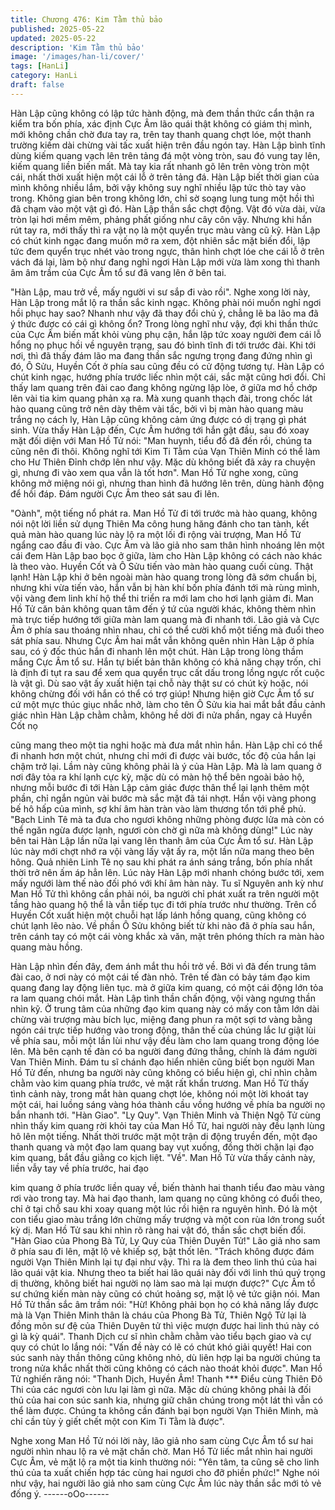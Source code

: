 ```yaml
---
title: Chương 476: Kim Tằm thủ bảo
published: 2025-05-22
updated: 2025-05-22
description: 'Kim Tằm thủ bảo'
image: '/images/han-li/cover/'
tags: [HanLi]
category: HanLi
draft: false
---
```


Hàn Lập cũng không có lập tức hành động, mà đem thần thức
cẩn thận ra kiểm tra bốn phía, xác định Cực Âm lão quái thật
không có giám thị mình, mới không chần chờ đưa tay ra, trên tay
thanh quang chợt lóe, một thanh trường kiếm dài chừng vài tấc
xuất hiện trên đầu ngón tay.
Hàn Lập bình tĩnh dùng kiếm quang vạch lên trên tảng đá một
vòng tròn, sau đó vung tay lên, kiếm quang liền biến mất.
Mà tay kia rất nhanh gõ lên trên vòng tròn một cái, nhất thời xuất
hiện một cái lỗ ở trên tảng đá.
Hàn Lập biết thời gian của mình không nhiều lắm, bởi vậy không
suy nghĩ nhiều lập tức thò tay vào trong.
Không gian bên trong không lớn, chỉ sờ soạng lung tung một hồi
thì đã chạm vào một vật gì đó.
Hàn Lập thần sắc chợt động.
Vật đó vừa dài, vừa tròn lại hơi mềm mêm, phảng phất giống như
cây côn vậy.
Nhưng khi hắn rút tay ra, mới thấy thì ra vật nọ là một quyển trục
màu vàng cũ kỹ.
Hàn Lập có chút kinh ngạc đang muốn mở ra xem, đột nhiên sắc
mặt biến đổi, lập tức đem quyển trục nhét vào trong ngực, thân
hình chợt lóe che cái lỗ ở trên vách đá lại, làm bộ như đang nghỉ
ngơi
Hàn Lập mới vừa làm xong thì thanh âm âm trầm của Cực Âm tổ
sư đã vang lên ở bên tai.

"Hàn Lập, mau trở về, mấy người vi sư sắp đi vào rồi".
Nghe xong lời này, Hàn Lập trong mắt lộ ra thần sắc kinh ngạc.
Không phài nói muốn nghỉ ngơi hồi phục hay sao? Nhanh như
vậy đã thay đổi chủ ý, chẳng lẽ ba lão ma đã ý thức được có cái
gì không ổn?
Trong lòng nghĩ như vậy, đợi khi thần thức của Cực Âm biến mất
khỏi vùng phụ cận, hắn lập tức xoay người đem cái lỗ hổng nọ
phục hồi về nguyên trạng, sau đó bình tĩnh đi tới trước đài.
Khi tới nơi, thì đã thấy đám lão ma đang thần sắc ngưng trọng
đang đứng nhìn gì đó, Ô Sửu, Huyền Cốt ở phía sau cũng đều có
cử động tương tự.
Hàn Lập có chút kinh ngạc, hướng phía trước liếc nhìn một cái,
sắc mặt cũng hơi đổi.
Chỉ thấy lam quang trên đài cao đang không ngừng lập lòe, ở
giữa mơ hồ chớp lên vài tia kim quang phản xạ ra.
Mà xung quanh thạch đài, trong chốc lát hào quang cũng trở nên
dày thêm vài tấc, bởi vì bị màn hào quang màu trắng nọ cách ly,
Hàn Lập cũng không cảm ứng được có dị trạng gì phát sinh.
Vừa thấy Hàn Lập đến, Cực Âm hướng tới hắn gật đầu, sau đó
xoay mặt đối diện với Man Hồ Tử nói:
"Man huynh, tiểu đồ đã đến rồi, chúng ta cũng nên đi thôi. Không
nghĩ tới Kim Ti Tằm của Vạn Thiên Minh có thể làm cho Hư Thiên
Đỉnh chớp lên như vậy. Mặc dù không biết đã xảy ra chuyện gì,
nhưng đi vào xem qua vẫn là tốt hơn".
Man Hồ Tử nghe xong, cũng không mở miệng nói gì, nhưng than
hình đã hướng lên trên, dùng hành động để hồi đáp.
Đám người Cực Âm theo sát sau đi lên.

"Oành", một tiếng nổ phát ra.
Man Hồ Tử đi tới trước mà hào quang, không nói nột lời liền sử
dụng Thiên Ma công hung hăng đánh cho tan tành, kết quả màn
hào quang lúc này lộ ra một lối đi rộng vài trượng, Man Hồ Tử
ngẩng cao đầu đi vào.
Cực Âm và lão giả nho sam thân hình nhoáng lên một cái đem
Hàn Lập bao bọc ở giữa, làm cho Hàn Lập không có cách nào
khác là theo vào.
Huyền Cốt và Ô Sửu tiến vào màn hào quang cuối cùng.
Thật lạnh! Hàn Lập khi ở bên ngoài màn hào quang trong lòng đã
sớm chuẩn bị, nhưng khi vừa tiến vào, hắn vẫn bị hàn khí bốn
phía đánh tới mà rùng mình, vội vàng đem linh khí hộ thể thi triển
ra mới lam cho hơi lạnh giảm đi.
Man Hồ Tử căn bản không quan tâm đến ý tứ của người khác,
không thèm nhìn mà trực tiếp hướng tới giữa màn lam quang mà
đi nhanh tới.
Lão giả và Cực Âm ở phía sau thoáng nhìn nhau, chỉ có thể cười
khổ một tiếng mà đuổi theo sát phía sau.
Nhưng Cực Âm hai mắt vẫn không quên nhìn Hàn Lập ở phía
sau, có ý đốc thúc hắn đi nhanh lên một chút.
Hàn Lập trong lòng thầm mắng Cực Âm tổ sư.
Hắn tự biết bản thân không có khả năng chạy trốn, chỉ là định đi
tụt ra sau để xem qua quyển trục cất dấu trong lồng ngực rốt cuộc
là vật gì.
Dù sao vật ấy xuất hiện tại chỗ này thật sư có chút kỳ hoặc, nói
không chừng đối với hắn có thể có trợ giúp!
Nhưng hiện giờ Cực Âm tổ sư cứ một mực thúc giục nhắc nhở,
làm cho tên Ô Sửu kia hai mắt bắt đầu cảnh giác nhìn Hàn Lập
chằm chằm, không hề dời đi nửa phần, ngay cả Huyền Cốt nọ

cũng mang theo một tia nghi hoặc mà đưa mắt nhìn hắn.
Hàn Lập chỉ có thể đi nhanh hơn một chút, nhưng chỉ mới đi được
vài bước, tốc độ của hắn lại chậm trở lại.
Lầm này cũng không phải là ý của Hàn Lập.
Mà là lam quang ở nơi đây tỏa ra khí lạnh cực kỳ, mặc dù có màn
hộ thể bên ngoài bảo hộ, nhưng mỗi bước đi tới Hàn Lập cảm
giác được thân thể lại lạnh thêm một phần, chỉ ngắn ngủn vài
bước mà sắc mặt đã tái nhợt. Hắn vội vàng phong bế hô hấp của
mình, sợ khí âm hàn tràn vào làm thương tổn tới phế phủ.
"Bạch Linh Tê mà ta đưa cho ngươi không những phòng được lửa
mà còn có thể ngăn ngừa được lạnh, ngươi còn chờ gì nữa mà
không dùng!"
Lúc này bên tai Hàn Lập lần nữa lại vang lên thanh âm của Cực
Âm tổ sư.
Hàn Lập lúc này mới chợt nhớ ra vội vàng lấy vật ấy ra, một lần
nữa mang theo bên hông.
Quả nhiên Linh Tê nọ sau khi phát ra ánh sáng trắng, bốn phía
nhất thời trở nên ấm áp hẳn lên.
Lúc này Hàn Lập mới nhanh chóng bước tới, xem mấy ngưới làm
thế nào đối phó với khí âm hàn này.
Tu sĩ Nguyên anh kỳ như Man Hồ Tử thì không cần phải nói, ba
người chỉ phát xuất ra trên người một tầng hào quang hộ thể là
vẫn tiếp tục đi tới phía trước như thường.
Trên cổ Huyền Cốt xuất hiện một chuỗi hạt lấp lánh hồng quang,
cũng không có chút lạnh lẽo nào.
Về phần Ô Sửu không biết từ khi nào đã ở phía sau hắn, trên
cánh tay có một cái vòng khắc xà văn, mặt trên phóng thích ra
màn hào quang màu hồng.

Hàn Lập nhìn đến đây, đem ánh mắt thu hồi trở về.
Bởi vì đã đến trung tâm đài cao, ở nơi này có một cái tế đàn nhỏ.
Trên tế đàn có bảy tám đạo kim quang đang lay động liên tục. mà
ở giữa kim quang, có một cái động lớn tỏa ra lam quang chói mắt.
Hàn Lập tình thần chấn động, vội vàng ngưng thần nhìn kỹ.
Ở trung tâm của những đạo kim quang này có mấy con tằm lớn
dài chừng vài trượng màu bích lục, miệng đang phun ra một sợi
tơ vàng bằng ngón cái trực tiếp hướng vào trong động, thân thế
của chúng lắc lư giật lùi về phía sau, mỗi một lần lùi như vậy đều
làm cho lam quang trong động lóe lên.
Mà bên cạnh tế đàn có ba người đang đứng thẳng, chính là đám
người Van Thiên Minh.
Đám tu sĩ chánh đạo hiển nhiên cũng biết bọn người Man Hồ Tử
đến, nhưng ba người này cũng không có biểu hiện gì, chỉ nhìn
chằm chằm vào kim quang phía trước, vẻ mặt rất khẩn trương.
Man Hồ Tử thấy tình cảnh này, trong mắt hàn quang chợt lóe,
không nói một lời khoát tay một cái, hai luồng sáng vàng hóa
thành cầu vồng hướng về phía ba người nọ bắn nhanh tới.
"Hàn Giao".
"Ly Quy".
Vạn Thiên Minh và Thiện Ngộ Tử cùng nhìn thấy kim quang rời
khỏi tay của Man Hồ Tử, hai người này đều lạnh lùng hô lên một
tiếng.
Nhất thời trước mặt một trận di động truyền đến, một đạo thanh
quang và một đạo lam quang bay vụt xuống, đồng thời chặn lại
đạo kim quang, bắt đầu giằng co kịch liệt.
"Về".
Man Hồ Tử vừa thấy cảnh này, liền vẫy tay về phía trước, hai đạo

kim quang ở phía trước liền quay về, biến thành hai thanh tiểu
đao màu vàng rơi vào trong tay.
Mà hai đạo thanh, lam quang nọ cũng không có đuổi theo, chỉ ở
tại chỗ sau khi xoay quang một lúc rồi hiện ra nguyên hình.
Đó là một con tiểu giao màu trắng lớn chừng mấy trượng và một
con rùa lớn trong suốt kỳ dị.
Man Hồ Tử sau khi nhìn rõ ràng hai vật đó, thần sắc chợt biến
đổi.
"Hàn Giao của Phong Bà Tử, Ly Quy của Thiên Duyên Tử!" Lão
giả nho sam ở phía sau đi lên, mặt lộ vẻ khiếp sợ, bật thốt lên.
"Trách không được đám người Vạn Thiên Minh lại tự đại như vậy.
Thì ra là đem theo linh thú của hai lão quái vật kia. Nhưng theo ta
biết hai lão quái này đối với linh thú quý trọng dị thường, không
biết hai người nọ làm sao mà lại mượn được?" Cực Âm tổ sư
chứng kiến màn này cũng có chút hoảng sợ, mặt lộ vẻ tức giận
nói.
Man Hồ Tử thần sắc âm trầm nói: "Hừ! Không phải bọn họ có khả
năng lấy được mà là Vạn Thiên Minh thân là cháu của Phong Bà
Tử, Thiên Ngộ Tử lại là đồng môn sư đệ của Thiên Duyên tử thì
việc mượn được hai linh thú này có gì là kỳ quái".
Thanh Dịch cư sĩ nhìn chằm chằm vào tiểu bạch giao và cự quy
có chút lo lắng nói: "Vấn đề này có lẽ có chút khó giải quyết! Hai
con súc sanh này thần thông cũng không nhỏ, dù liên hợp lại ba
người chúng ta trong nửa khắc nhất thời cũng không có cách nào
thoát khỏi được".
Man Hồ Tử nghiến răng nói: "Thanh Dịch, Huyền Âm! Thanh ***
Điểu cùng Thiên Đô Thi của các ngươi còn lưu lại làm gì nữa.
Mặc dù chúng không phải là đối thủ của hai con súc sanh kia,
nhưng giữ chân chúng trong một lát thì vẫn có thể làm được.
Chúng ta không cần đánh bại bọn người Vạn Thiên Minh, mà chỉ
cần tùy ỳ giết chết một con Kim Ti Tằm là được".

Nghe xong Man Hồ Tử nói lời này, lão giả nho sam cùng Cực Âm
tổ sư hai người nhìn nhau lộ ra vẻ mặt chần chờ.
Man Hồ Tử liếc mắt nhìn hai người Cực Âm, vẻ mặt lộ ra một tia
kinh thường nói: "Yên tâm, ta cũng sẽ cho linh thú của ta xuất
chiến hợp tác cùng hai ngươi cho đỡ phiền phức!"
Nghe nói như vậy, hai người lão giả nho sam cùng Cực Âm lúc
này thần sắc mới tỏ vẻ đống ý.
------oOo------
